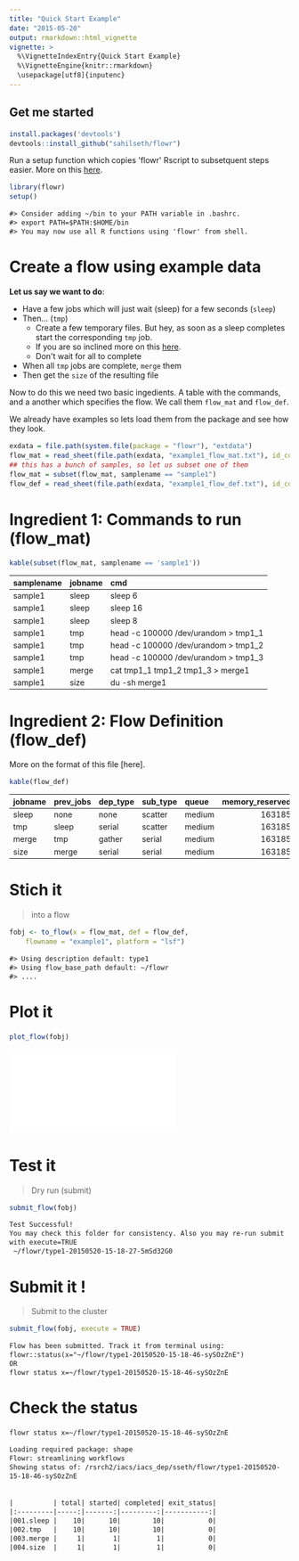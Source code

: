 ```yaml
---
title: "Quick Start Example"
date: "2015-05-20"
output: rmarkdown::html_vignette
vignette: >
  %\VignetteIndexEntry{Quick Start Example}
  %\VignetteEngine{knitr::rmarkdown}
  \usepackage[utf8]{inputenc}
---
```




Get me started
-------------



```r
install.packages('devtools')
devtools::install_github("sahilseth/flowr")
```

Run a setup function which copies 'flowr' Rscript to subsetquent steps easier.
More on this [here](https://github.com/sahilseth/rfun).


```r
library(flowr)
setup()
```

```
#> Consider adding ~/bin to your PATH variable in .bashrc.
#> export PATH=$PATH:$HOME/bin
#> You may now use all R functions using 'flowr' from shell.
```


# Create a flow using example data

**Let us say we want to do**:

- Have a few jobs which will just wait (sleep) for a few seconds (`sleep`)
- Then... (`tmp`) 
	- Create a few temporary files. But hey, as soon as a sleep completes start the corresponding `tmp` job.
	- If you are so inclined more on this [here](docs.flowr.space/build/html/rd/vignettes/build-pipes.html#serial-one-to-one-relationship).
	- Don't wait for all to complete
- When all `tmp` jobs are complete, `merge` them
- Then get the `size` of the resulting file

Now to do this we need two basic ingedients. A table with the commands, and a another which specifies the flow. We call them `flow_mat` and `flow_def`.

We already have examples so lets load them from the package and see how they look.



```r
exdata = file.path(system.file(package = "flowr"), "extdata")
flow_mat = read_sheet(file.path(exdata, "example1_flow_mat.txt"), id_column = "samplename")
## this has a bunch of samples, so let us subset one of them
flow_mat = subset(flow_mat, samplename == "sample1")
flow_def = read_sheet(file.path(exdata, "example1_flow_def.txt"), id_column = "jobname")
```

# Ingredient 1: Commands to run (flow_mat)

```r
kable(subset(flow_mat, samplename == 'sample1'))
```



|samplename |jobname |cmd                                  |
|:----------|:-------|:------------------------------------|
|sample1    |sleep   |sleep 6                              |
|sample1    |sleep   |sleep 16                             |
|sample1    |sleep   |sleep 8                              |
|sample1    |tmp     |head -c 100000 /dev/urandom > tmp1_1 |
|sample1    |tmp     |head -c 100000 /dev/urandom > tmp1_2 |
|sample1    |tmp     |head -c 100000 /dev/urandom > tmp1_3 |
|sample1    |merge   |cat tmp1_1 tmp1_2 tmp1_3 > merge1    |
|sample1    |size    |du -sh merge1                        |

# Ingredient 2: Flow Definition (flow_def)
More on the format of this file [here].


```r
kable(flow_def)
```



|jobname |prev_jobs |dep_type |sub_type |queue  | memory_reserved|walltime | cpu_reserved|
|:-------|:---------|:--------|:--------|:------|---------------:|:--------|------------:|
|sleep   |none      |none     |scatter  |medium |          163185|23:00    |            1|
|tmp     |sleep     |serial   |scatter  |medium |          163185|23:00    |            1|
|merge   |tmp       |gather   |serial   |medium |          163185|23:00    |            1|
|size    |merge     |serial   |serial   |medium |          163185|23:00    |            1|

# Stich it
> into a flow


```r
fobj <- to_flow(x = flow_mat, def = flow_def, 
	flowname = "example1", platform = "lsf")
```

```
#> Using description default: type1
#> Using flow_base_path default: ~/flowr
#> ....
```

# Plot it

```r
plot_flow(fobj)
```

![Flow chart describing process for example 1](figure/plot_example1-1.pdf) 


# Test it
> Dry run (submit)


```r
submit_flow(fobj)
```

```
Test Successful!
You may check this folder for consistency. Also you may re-run submit with execute=TRUE
 ~/flowr/type1-20150520-15-18-27-5mSd32G0
```

# Submit it !

> Submit to the cluster


```r
submit_flow(fobj, execute = TRUE)
```

```
Flow has been submitted. Track it from terminal using:
flowr::status(x="~/flowr/type1-20150520-15-18-46-sySOzZnE")
OR
flowr status x=~/flowr/type1-20150520-15-18-46-sySOzZnE
```


# Check the status

```
flowr status x=~/flowr/type1-20150520-15-18-46-sySOzZnE
```

```
Loading required package: shape
Flowr: streamlining workflows
Showing status of: /rsrch2/iacs/iacs_dep/sseth/flowr/type1-20150520-15-18-46-sySOzZnE


|          | total| started| completed| exit_status|
|:---------|-----:|-------:|---------:|-----------:|
|001.sleep |    10|      10|        10|           0|
|002.tmp   |    10|      10|        10|           0|
|003.merge |     1|       1|         1|           0|
|004.size  |     1|       1|         1|           0|
```
